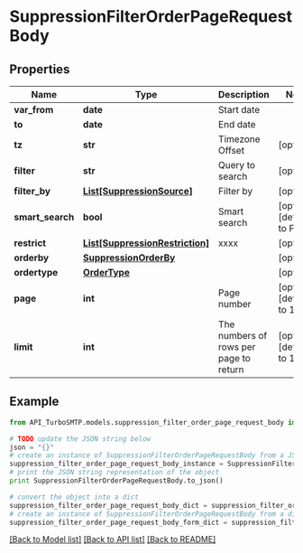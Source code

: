 # SuppressionFilterOrderPageRequestBody


## Properties

Name | Type | Description | Notes
------------ | ------------- | ------------- | -------------
**var_from** | **date** | Start date | 
**to** | **date** | End date | 
**tz** | **str** | Timezone Offset | [optional] 
**filter** | **str** | Query to search | [optional] 
**filter_by** | [**List[SuppressionSource]**](SuppressionSource.md) | Filter by | [optional] 
**smart_search** | **bool** | Smart search | [optional] [default to False]
**restrict** | [**List[SuppressionRestriction]**](SuppressionRestriction.md) | xxxx | [optional] 
**orderby** | [**SuppressionOrderBy**](SuppressionOrderBy.md) |  | [optional] 
**ordertype** | [**OrderType**](OrderType.md) |  | [optional] 
**page** | **int** | Page number | [optional] [default to 1]
**limit** | **int** | The numbers of rows per page to return | [optional] [default to 10]

## Example

```python
from API_TurboSMTP.models.suppression_filter_order_page_request_body import SuppressionFilterOrderPageRequestBody

# TODO update the JSON string below
json = "{}"
# create an instance of SuppressionFilterOrderPageRequestBody from a JSON string
suppression_filter_order_page_request_body_instance = SuppressionFilterOrderPageRequestBody.from_json(json)
# print the JSON string representation of the object
print SuppressionFilterOrderPageRequestBody.to_json()

# convert the object into a dict
suppression_filter_order_page_request_body_dict = suppression_filter_order_page_request_body_instance.to_dict()
# create an instance of SuppressionFilterOrderPageRequestBody from a dict
suppression_filter_order_page_request_body_form_dict = suppression_filter_order_page_request_body.from_dict(suppression_filter_order_page_request_body_dict)
```
[[Back to Model list]](../README.md#documentation-for-models) [[Back to API list]](../README.md#documentation-for-api-endpoints) [[Back to README]](../README.md)


